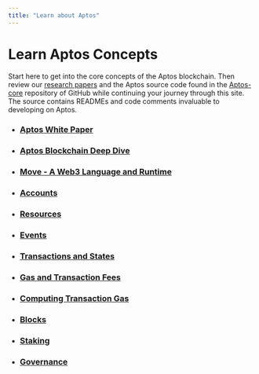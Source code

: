 ```yaml
---
title: "Learn about Aptos"
---
```


# Learn Aptos Concepts

Start here to get into the core concepts of the Aptos blockchain. Then review our [research papers](https://aptoslabs.com/research) and the Aptos source code found in the [Aptos-core](https://github.com/aptos-labs/aptos-core) repository of GitHub while continuing your journey through this site. The source contains READMEs and code comments invaluable to developing on Aptos.

- ### [Aptos White Paper](../aptos-white-paper/index.md)
- ### [Aptos Blockchain Deep Dive](./blockchain.md)
- ### [Move - A Web3 Language and Runtime](./move.md)
- ### [Accounts](./accounts.md)
- ### [Resources](./resources.md)
- ### [Events](./events.md)
- ### [Transactions and States](./txns-states.md)
- ### [Gas and Transaction Fees](./gas-txn-fee.md)
- ### [Computing Transaction Gas](./base-gas.md)
- ### [Blocks](./blocks.md)
- ### [Staking](./staking.md)
- ### [Governance](./governance.md)
